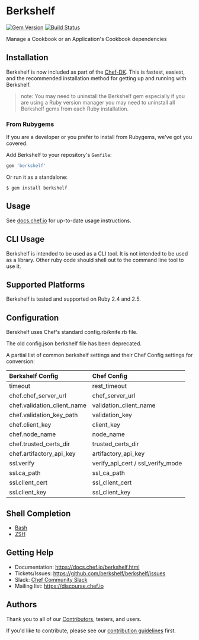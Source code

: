 # Berkshelf
[![Gem Version](https://img.shields.io/gem/v/berkshelf.svg)][gem]
[![Build Status](https://img.shields.io/travis/berkshelf/berkshelf.svg)][travis]

[gem]: https://rubygems.org/gems/berkshelf
[travis]: https://travis-ci.org/berkshelf/berkshelf

Manage a Cookbook or an Application's Cookbook dependencies

## Installation

Berkshelf is now included as part of the [Chef-DK](https://downloads.chef.io/chef-dk/). This is fastest, easiest, and the recommended installation method for getting up and running with Berkshelf.

> note: You may need to uninstall the Berkshelf gem especially if you are using a Ruby version manager you may need to uninstall all Berkshelf gems from each Ruby installation.

### From Rubygems

If you are a developer or you prefer to install from Rubygems, we've got you covered.

Add Berkshelf to your repository's `Gemfile`:

```ruby
gem 'berkshelf'
```

Or run it as a standalone:

```shell
$ gem install berkshelf
```

## Usage

See [docs.chef.io](https://docs.chef.io/berkshelf.html) for up-to-date usage instructions.

## CLI Usage

Berkshelf is intended to be used as a CLI tool.  It is not intended to be used as a library.  Other ruby code should shell out to the command line tool to use it.

## Supported Platforms

Berkshelf is tested and supported on Ruby 2.4 and 2.5.

## Configuration

Berskhelf uses Chef's standard config.rb/knife.rb file.

The old config.json berkshelf file has been deprecated.

A partial list of common berkshelf settings and their Chef Config settings for conversion:

| Berkshelf Config            | Chef Config                       |
|:--------------------------- |:--------------------------------- |
| timeout                     | rest_timeout                      |
| chef.chef_server_url        | chef_server_url                   |
| chef.validation_client_name | validation_client_name            |
| chef.validation_key_path    | validation_key                    |
| chef.client_key             | client_key                        |
| chef.node_name              | node_name                         |
| chef.trusted_certs_dir      | trusted_certs_dir                 |
| chef.artifactory_api_key    | artifactory_api_key               |
| ssl.verify                  | verify_api_cert / ssl_verify_mode |
| ssl.ca_path                 | ssl_ca_path                       |
| ssl.client_cert             | ssl_client_cert                   |
| ssl.client_key              | ssl_client_key                    |

## Shell Completion

- [Bash](https://github.com/berkshelf/berkshelf-bash-plugin)
- [ZSH](https://github.com/berkshelf/berkshelf-zsh-plugin)

## Getting Help

- Documentation: https://docs.chef.io/berkshelf.html
- Tickets/Issues: https://github.com/berkshelf/berkshelf/issues
- Slack: [Chef Community Slack](https://community-slack.chef.io/)
- Mailing list: https://discourse.chef.io

## Authors

Thank you to all of our [Contributors](https://github.com/berkshelf/berkshelf/graphs/contributors), testers, and users.

If you'd like to contribute, please see our [contribution guidelines](https://github.com/berkshelf/berkshelf/blob/master/CONTRIBUTING.md) first.

